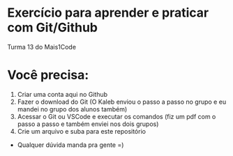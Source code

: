 # Exercício para aprender e praticar com Git/Github
Turma 13 do Mais1Code

# Você precisa:
1. Criar uma conta aqui no Github
2. Fazer o download do Git (O Kaleb enviou o passo a passo no grupo e eu mandei no grupo dos alunos também)
3. Acessar o Git ou VSCode e executar os comandos (fiz um pdf com o passo a passo e também enviei nos dois grupos)
4. Crie um arquivo e suba para este repositório

- Qualquer dúvida manda pra gente =)
